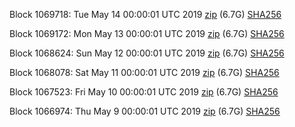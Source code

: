 Block 1069718: Tue May 14 00:00:01 UTC 2019 [zip](https://dash-bootstrap.ams3.digitaloceanspaces.com/mainnet/2019-05-14/bootstrap.dat.zip) (6.7G) [SHA256](https://dash-bootstrap.ams3.digitaloceanspaces.com/mainnet/2019-05-14/sha256.txt)

Block 1069172: Mon May 13 00:00:01 UTC 2019 [zip](https://dash-bootstrap.ams3.digitaloceanspaces.com/mainnet/2019-05-13/bootstrap.dat.zip) (6.7G) [SHA256](https://dash-bootstrap.ams3.digitaloceanspaces.com/mainnet/2019-05-13/sha256.txt)

Block 1068624: Sun May 12 00:00:01 UTC 2019 [zip](https://dash-bootstrap.ams3.digitaloceanspaces.com/mainnet/2019-05-12/bootstrap.dat.zip) (6.7G) [SHA256](https://dash-bootstrap.ams3.digitaloceanspaces.com/mainnet/2019-05-12/sha256.txt)

Block 1068078: Sat May 11 00:00:01 UTC 2019 [zip](https://dash-bootstrap.ams3.digitaloceanspaces.com/mainnet/2019-05-11/bootstrap.dat.zip) (6.7G) [SHA256](https://dash-bootstrap.ams3.digitaloceanspaces.com/mainnet/2019-05-11/sha256.txt)

Block 1067523: Fri May 10 00:00:01 UTC 2019 [zip](https://dash-bootstrap.ams3.digitaloceanspaces.com/mainnet/2019-05-10/bootstrap.dat.zip) (6.7G) [SHA256](https://dash-bootstrap.ams3.digitaloceanspaces.com/mainnet/2019-05-10/sha256.txt)

Block 1066974: Thu May  9 00:00:01 UTC 2019 [zip](https://dash-bootstrap.ams3.digitaloceanspaces.com/mainnet/2019-05-09/bootstrap.dat.zip) (6.7G) [SHA256](https://dash-bootstrap.ams3.digitaloceanspaces.com/mainnet/2019-05-09/sha256.txt)
